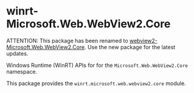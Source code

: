 <!-- warning: Please don't edit this file. It was automatically generated. -->

# winrt-Microsoft.Web.WebView2.Core

ATTENTION: This package has been renamed to
[webview2-Microsoft.Web.WebView2.Core](https://pypi.org/project/webview2-Microsoft.Web.WebView2.Core/).
Use the new package for the latest updates.

Windows Runtime (WinRT) APIs for for the `Microsoft.Web.WebView2.Core` namespace.

This package provides the `winrt.microsoft.web.webview2.core` module.
